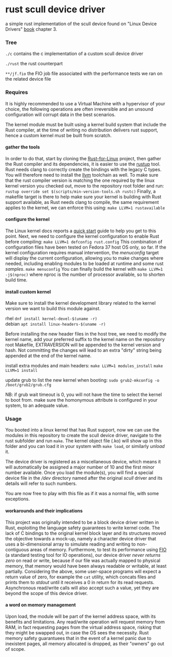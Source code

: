 # rust scull device driver
a simple rust implementation of the scull device found on "Linux Device Drivers" [book](https://lwn.net/Kernel/LDD3) chapter 3.

### Tree
`./c`
contains the c implementation of a custom scull device driver

`./rust`
the rust counterpart

`**/jf.fio`
the FIO job file associated with the performance tests we ran on the related device file

### Requires
It is highly recommended to use a Virtual Machine with a hypervisor of your choice, the following
operations are often irreversible and an unsound configuration will corrupt data in the best scenarios.

The kernel module must be built using a kernel build system that include the Rust compiler,
at the time of writing no distribution delivers rust support, hence a custom kernel must be
built from scratch.

#### gather the tools
In order to do that, start by cloning the [Rust-for-Linux](https://github.com/Rust-for-Linux/linux)
project, then gather the Rust compiler and its dependencies, it is easier to use the [rustup](https://www.rust-lang.org/tools/install) tool.
Rust needs clang to correctly create the bindings with the legacy C types.
You will therefore need to install the [llvm](https://llvm.org/docs/GettingStarted.html) toolchain as well.
To make sure that the rust compiler version is matching the one required by the linux kernel version you checked out, move to the repository root folder and run:
`rustup override set $(scripts/min-version-tools.sh rustc)`
Finally, a makefile target is there to help make sure your kernel is building with Rust support
available, as Rust needs clang to compile, the same requirement applies to the kernel, we can enforce this using:
`make LLVM=1 rustavailable`

#### configure the kernel
The Linux kernel docs reports a [quick start](https://docs.kernel.org/rust/quick-start.html) guide to help you get to this point.
Next, we need to configure the kernel configuration to enable Rust before compiling:
`make LLVM=1 defconfig rust.config`
This combination of configuration files have been tested on Fedora 37 host OS only, so far.
If the kernel configuration requires manual intervention, the *menuconfig* target will display
the current configuration, allowing you to make changes where needed, including enabling modules
to be loaded at runtime and some rust *samples*.
`make menuconfig`
You can finally build the kernel with `make LLVM=1 -j$(nproc)` where nproc is the number of processor available, so to shorten build time.

#### install custom kernel
Make sure to install the kernel development library related to the kernel version we want to build this module against.

rhel `dnf install kernel-devel-$(uname -r)` \
debian `apt install linux-headers-$(uname -r)`

Before installing the new header files in the host tree, we need to modify the kernel name, 
add your preferred suffix to the kernel name on the repository root Makefile, EXTRAVERSION
will be appended to the kernel version and hash. Not committing the changes will lead to an
extra "dirty" string being appended at the end of the kernel name.

install extra modules and main headers:
`make LLVM=1 modules_install`
`make LLVM=1 install`

update grub to list the new kernel when booting:
`sudo grub2-mkconfig -o /boot/grub2/grub.cfg`

NB: if grub wait timeout is 0, you will not have the time to select the kernel to boot from.
make sure the homonymous attribute is configured in your system, to an adequate value.

### Usage

You booted into a linux kernel that has Rust support, now we can use the modules in this repository
to create the scull device driver, navigate to the rust subfolder and run `make`.
The kernel object file (.ko) will show up in this folder and you can load it in your 
system with `make load`, or similarly *unload* it.

The device driver is registered as a miscellaneous device, which means it will automatically
be assigned a major number of 10 and the first minor number available. Once you load the
module(s), you will find a special device file in the _/dev_ directory named after the 
original *scull* driver and its details will refer to such numbers.

You are now free to play with this file as if it was a normal file, with some exceptions.

#### workarounds and their implications
This project was originally intended to be a block device driver written in Rust, exploiting
the language safety guarantees to write kernel code. The lack of C bindings to the original 
kernel block layer and its structures moved the objective towards a mock-up, namely a character
device driver that uses a bi-dimensional array to simulate reading and writing to non-contiguous
areas of memory. Furthermore, to test its performance using [FIO](https://fio.readthedocs.io/en/latest/) (a standard testing tool
for IO operations), our device driver *never returns zero* on read or write, because if our
file was actually mapped to physical memory, that memory would have been always readable or
writable, at least partially.
Considering the above, some user-space programs will expect a return value of zero, for example
the `cat` utility, which concats files and prints them to _stdout_ until it receives a 0 in
return for its read requests. Asynchronous read/write calls will also accept such a value,
yet they are beyond the scope of this device driver.

#### a word on memory management
Upon load, the module will be part of the kernel address space, with its benefits and 
limitations.
Any read/write operation will request memory from RAM, in fact requesting pages from 
the virtual address space, risking that they might be swapped out, in case the OS sees 
the necessity. Rust memory safety guarantuees that in the event of a kernel panic
due to inexistent pages, all memory allocated is dropped, as their "owners" go out of scope.
